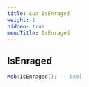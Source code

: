 ```yaml
---
title: Lua IsEnraged
weight: 1
hidden: true
menuTitle: IsEnraged
---
```

## IsEnraged
```lua
Mob:IsEnraged(); -- bool
```